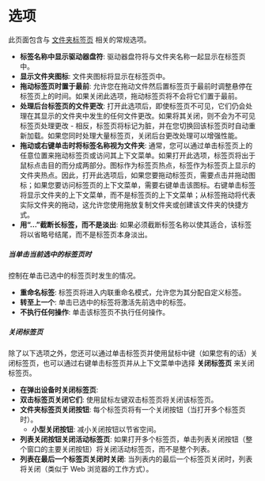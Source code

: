 # 选项

此页面包含与 [文件夹标签页](/Manual/basic_concepts/the_lister/tabs/README.zh.md) 相关的常规选项。

- **标签名称中显示驱动器盘符**: 驱动器盘符将与文件夹名称一起显示在标签页中。
- **显示文件夹图标**: 文件夹图标将显示在标签页中。
- **拖动标签页时置于最前**: 允许您在拖动文件然后置标签页于最前时调整悬停在标签页上的时间。如果关闭此选项，拖动标签页将不会将它们置于最前。
- **处理后台标签页的文件更改**: 打开此选项后，即使标签页不可见，它们仍会处理在其显示的文件夹中发生的任何文件更改。如果将其关闭，则不会为不可见标签页处理更改 - 相反，标签页将标记为脏，并在您切换回该标签页时自动重新加载。如果您同时处理大量标签页，关闭后台更改处理可以增强性能。
- **拖动或右键单击时将标签名称视为文件夹**: 通常，您可以通过单击标签页上的任意位置来拖动标签页或访问其上下文菜单。如果打开此选项，标签页将出于鼠标点击目的而分成两部分。图标作为标签页热点，标签作为标签页上显示的文件夹热点。因此，打开此选项后，如果您要拖动标签页，需要点击并拖动图标；如果您要访问标签页的上下文菜单，需要右键单击该图标。右键单击标签将显示文件夹的上下文菜单，而不是标签页的上下文菜单；从标签拖动将代表实际文件夹的拖动，这允许您使用拖放复制文件夹或创建该文件夹的快捷方式。
- **用“...”截断长标签，而不是淡出**: 如果必须截断标签名称以使其适合，该标签将以省略号结尾，而不是标签页本身淡出。

##### 当单击当前选中的标签页时

控制在单击已选中的标签页时发生的情况。

- **重命名标签**: 标签页将进入内联重命名模式，允许您为其分配自定义标签。
- **转至上一个**: 单击已选中的标签将激活先前选中的标签。
- **不执行任何操作**: 单击该标签页不执行任何操作。

##### 关闭标签页

除了以下选项之外，您还可以通过单击标签页并使用鼠标中键（如果您有的话）关闭标签页，也可以通过右键单击标签页并从上下文菜单中选择 **关闭标签页** 来关闭标签页。

- **在弹出设备时关闭标签页**: 
- **双击标签页关闭它们**: 使用鼠标左键双击标签页将关闭该标签页。
- **文件夹标签页关闭按钮**: 每个标签页将有一个关闭按钮（当打开多个标签页时）。
  - **小型关闭按钮**: 减小关闭按钮以节省空间。
- **列表关闭按钮关闭活动标签页**: 如果打开多个标签页，单击列表关闭按钮（整个窗口的主要关闭按钮）将关闭活动标签页，而不是整个列表。
- **列表在最后一个标签页关闭时关闭**: 当列表内的最后一个标签页关闭时，列表将关闭（类似于 Web 浏览器的工作方式）。
